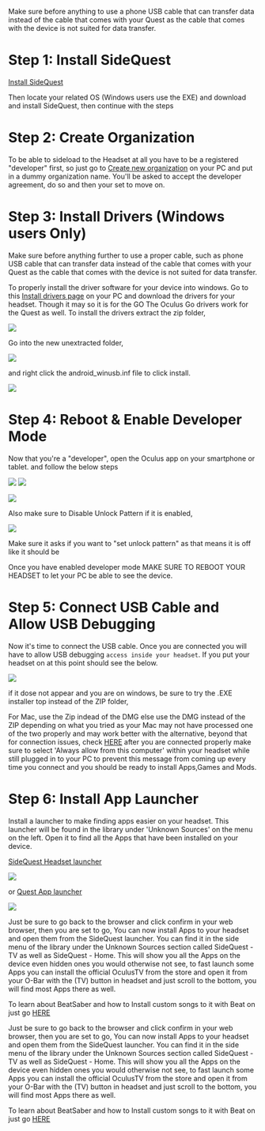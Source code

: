 Make sure before anything to use a phone USB cable that can transfer data instead of the cable that comes with your Quest as the cable that comes with the device is not suited for data transfer.

Step 1: Install SideQuest
====================================================

 [Install SideQuest](https://sidequestvr.com/#/download)

Then locate your related OS (Windows users use the EXE) and download and install SideQuest, then continue with the steps


Step 2: Create Organization
====================================================

To be able to sideload to the Headset at all you have to be a registered "developer" first, so just go to [Create new organization](https://dashboard.oculus.com/organizations/create/) on your PC and put in a dummy organization name. You'll be asked to accept the developer agreement, do so and then your set to move on.

Step 3: Install Drivers (Windows users Only)
====================================================
Make sure before anything further to use a proper cable, such as phone USB cable that can transfer data instead of the cable that comes with your Quest as the cable that comes with the device is not suited for data transfer.

To properly install the driver software for your device into windows. Go to this [Install drivers page](https://developer.oculus.com/downloads/package/oculus-go-adb-drivers/) on your PC and download the drivers for your headset.
Though it may so it is for the GO The Oculus Go drivers work for the Quest as well.
To install the drivers extract the zip folder,

![](https://cdn.discordapp.com/attachments/608376262347587595/608756299177656320/extract_drivers.png)

Go into the new unextracted folder,

![](https://cdn.discordapp.com/attachments/608376262347587595/608755536984277002/Screenshot_1106.png)

and right click the android_winusb.inf file to click install.

![](https://cdn.discordapp.com/attachments/608376262347587595/608755617242546233/drivers.png)

Step 4: Reboot & Enable Developer Mode
====================================================
Now that you're a "developer", open the Oculus app on your smartphone or tablet. and follow the below steps

![](https://cdn.discordapp.com/attachments/608376262347587595/609103817178611732/Screenshot_2019-08-07-13-23-35.png)
![](https://cdn.discordapp.com/attachments/608376262347587595/609103731979714597/Screenshot_2019-08-07-13-23-39.png)

![](https://cdn.discordapp.com/attachments/608376262347587595/608760168230027264/enable_Dev_mode.png)

Also make sure to Disable Unlock Pattern if it is enabled,

![](https://cdn.discordapp.com/attachments/608376262347587595/609104317001105411/disable_unlock_patt.png)

Make sure it asks if you want to "set unlock pattern" as that means it is off like it should be

Once you have enabled developer mode MAKE SURE TO REBOOT YOUR HEADSET to let your PC be able to see the device.

Step 5: Connect USB Cable and Allow USB Debugging
====================================================

Now it's time to connect the USB cable. Once you are connected you will have to allow USB debugging `access inside your headset`. If you put your headset on at this point should see the below. 

![](https://cdn.discordapp.com/attachments/608376262347587595/608761133444235275/Screenshot_1113.png)


if it dose not appear and you are on windows, be sure to try the .EXE installer top instead of the ZIP folder, 

For Mac, use the Zip indead of the DMG else use the DMG instead of the ZIP depending on what you tried as your Mac may not have processed one of the two properly and may work better with the alternative, beyond that for connection issues, check [HERE](https://github.com/the-expanse/SideQuest/wiki/I-am-having-issues-Connecting-,-what-do-i-do%3F) after you are connected properly make sure to select 'Always allow from this computer' within your headset while still plugged in to your PC to prevent this message from coming up every time you connect and you should be ready to install Apps,Games and Mods.

Step 6: Install App Launcher
====================================================
Install a launcher to make finding apps easier on your headset. This launcher will be found in the library under 'Unknown Sources' on the menu on the left. Open it to find all the Apps that have been installed on your device.

[SideQuest Headset launcher](https://sidequestvr.com/#/app/90)

![](https://cdn.discordapp.com/attachments/608376262347587595/609105577175416842/Screenshot_1129.png)

or 
[Quest App launcher](https://sidequestvr.com/#/app/199)

![](https://cdn.discordapp.com/attachments/608376262347587595/614533518348910604/Screenshot_44.png)

Just be sure to go back to the browser and click confirm in your web browser, then you are set to go, You can now install Apps to your headset and open them from the SideQuest launcher. You can find it in the side menu of the library under the Unknown Sources section called SideQuest - TV as well as SideQuest - Home. This will show you all the Apps on the device even hidden ones you would otherwise not see, to fast launch some Apps you can install the official OculusTV from the store and open it from your O-Bar with the (TV) button in headset and just scroll to the bottom, you will find most Apps there as well.

To learn about BeatSaber and how to Install custom songs to it with Beat on just go [HERE](https://github.com/the-expanse/SideQuest/wiki/Beat-On,-What-is-that?)


Just be sure to go back to the browser and click confirm in your web browser, then you are set to go, You can now install Apps to your headset and open them from the SideQuest launcher. You can find it in the side menu of the library under the Unknown Sources section called SideQuest - TV as well as SideQuest - Home. This will show you all the Apps on the device even hidden ones you would otherwise not see, to fast launch some Apps you can install the official OculusTV from the store and open it from your O-Bar with the (TV) button in headset and just scroll to the bottom, you will find most Apps there as well.

To learn about BeatSaber and how to Install custom songs to it with Beat on just go [HERE](https://github.com/the-expanse/SideQuest/wiki/Beat-On,-What-is-that?)